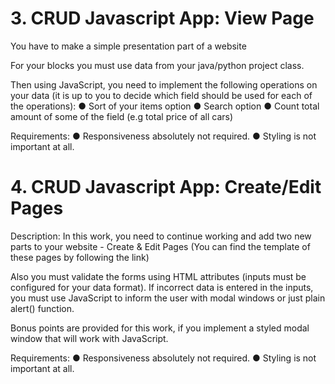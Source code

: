 # 3. CRUD Javascript App: View Page

You have to make a simple presentation part of a website

For your blocks you must use data from your java/python project class.

Then using JavaScript, you need to implement the following operations on your data (it is up to you to decide which field should be used for each of the operations): 
●	Sort of your items option
●	Search option 
●	Count total amount of some of the field 
(e.g total price of all cars)

Requirements:
●	Responsiveness absolutely not required.
●	Styling is not important at all.

# 4. CRUD Javascript App: Create/Edit Pages

Description: In this work, you need to continue working and add two new parts to your website - Create & Edit Pages (You can find the template of these pages by following the link)

Also you must validate the forms using HTML attributes (inputs must be configured for your data format).
If incorrect data is entered in the inputs, you must use JavaScript to inform the user with modal windows or just plain alert() function.

Bonus points are provided for this work, if you implement a styled modal window that will work with JavaScript.

Requirements:
●	Responsiveness absolutely not required.
●	Styling is not important at all.

